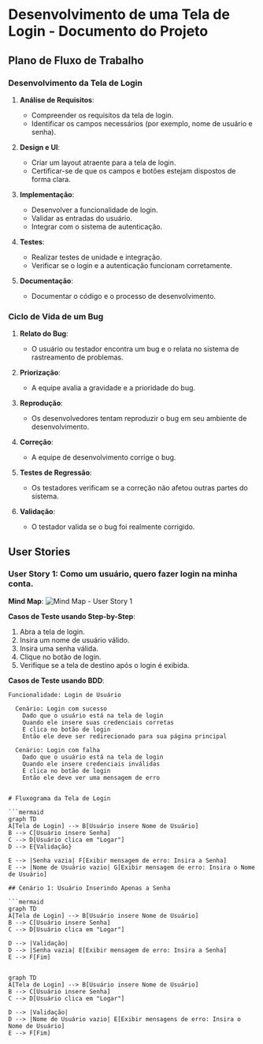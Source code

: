 # Desenvolvimento de uma Tela de Login - Documento do Projeto

## Plano de Fluxo de Trabalho

### Desenvolvimento da Tela de Login

1. **Análise de Requisitos**:
   - Compreender os requisitos da tela de login.
   - Identificar os campos necessários (por exemplo, nome de usuário e senha).

2. **Design e UI**:
   - Criar um layout atraente para a tela de login.
   - Certificar-se de que os campos e botões estejam dispostos de forma clara.

3. **Implementação**:
   - Desenvolver a funcionalidade de login.
   - Validar as entradas do usuário.
   - Integrar com o sistema de autenticação.

4. **Testes**:
   - Realizar testes de unidade e integração.
   - Verificar se o login e a autenticação funcionam corretamente.

5. **Documentação**:
   - Documentar o código e o processo de desenvolvimento.

### Ciclo de Vida de um Bug

1. **Relato do Bug**:
   - O usuário ou testador encontra um bug e o relata no sistema de rastreamento de problemas.

2. **Priorização**:
   - A equipe avalia a gravidade e a prioridade do bug.

3. **Reprodução**:
   - Os desenvolvedores tentam reproduzir o bug em seu ambiente de desenvolvimento.

4. **Correção**:
   - A equipe de desenvolvimento corrige o bug.

5. **Testes de Regressão**:
   - Os testadores verificam se a correção não afetou outras partes do sistema.

6. **Validação**:
   - O testador valida se o bug foi realmente corrigido.

## User Stories

### User Story 1: Como um usuário, quero fazer login na minha conta.

**Mind Map**:
![Mind Map - User Story 1](link-para-imagem-mind-map1.png)

**Casos de Teste usando Step-by-Step**:
1. Abra a tela de login.
2. Insira um nome de usuário válido.
3. Insira uma senha válida.
4. Clique no botão de login.
5. Verifique se a tela de destino após o login é exibida.

**Casos de Teste usando BDD**:
```gherkin
Funcionalidade: Login de Usuário

  Cenário: Login com sucesso
    Dado que o usuário está na tela de login
    Quando ele insere suas credenciais corretas
    E clica no botão de login
    Então ele deve ser redirecionado para sua página principal

  Cenário: Login com falha
    Dado que o usuário está na tela de login
    Quando ele insere credenciais inválidas
    E clica no botão de login
    Então ele deve ver uma mensagem de erro


# Fluxograma da Tela de Login

```mermaid
graph TD
A[Tela de Login] --> B[Usuário insere Nome de Usuário]
B --> C[Usuário insere Senha]
C --> D[Usuário clica em "Logar"]
D --> E{Validação}

E --> |Senha vazia| F[Exibir mensagem de erro: Insira a Senha]
E --> |Nome de Usuário vazio| G[Exibir mensagem de erro: Insira o Nome de Usuário]

## Cenário 1: Usuário Inserindo Apenas a Senha

```mermaid
graph TD
A[Tela de Login] --> B[Usuário insere Nome de Usuário]
B --> C[Usuário insere Senha]
C --> D[Usuário clica em "Logar"]

D --> |Validação|
D --> |Senha vazia| E[Exibir mensagem de erro: Insira a Senha]
E --> F[Fim]


graph TD
A[Tela de Login] --> B[Usuário insere Nome de Usuário]
B --> C[Usuário insere Senha]
C --> D[Usuário clica em "Logar"]

D --> |Validação|
D --> |Nome de Usuário vazio| E[Exibir mensagens de erro: Insira o Nome de Usuário]
E --> F[Fim]




